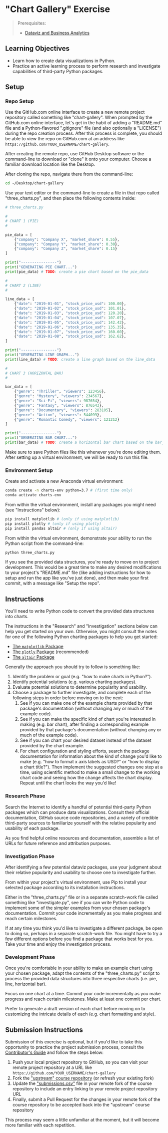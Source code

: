 # "Chart Gallery" Exercise

> Prerequisites:
>   + [Dataviz and Business Analytics](/units/unit-4b.md)


## Learning Objectives

  + Learn how to create data visualizations in Python.
  + Practice an active learning process to perform research and investigate capabilities of third-party Python packages.

## Setup

### Repo Setup

Use the GitHub.com online interface to create a new remote project repository called something like "chart-gallery". When prompted by the GitHub.com online interface, let's get in the habit of adding a "README.md" file and a Python-flavored ".gitignore" file (and also optionally a "LICENSE") during the repo creation process. After this process is complete, you should be able to view the repo on GitHub.com at an address like `https://github.com/YOUR_USERNAME/chart-gallery`.

After creating the remote repo, use GitHub Desktop software or the command-line to download or "clone" it onto your computer. Choose a familiar download location like the Desktop.

After cloning the repo, navigate there from the command-line:

```sh
cd ~/Desktop/chart-gallery
```

Use your text editor or the command-line to create a file in that repo called "three_charts.py", and then place the following contents inside:

```py
# three_charts.py

#
# CHART 1 (PIE)
#

pie_data = [
    {"company": "Company X", "market_share": 0.55},
    {"company": "Company Y", "market_share": 0.30},
    {"company": "Company Z", "market_share": 0.15}
]

print("----------------")
print("GENERATING PIE CHART...")
print(pie_data) # TODO: create a pie chart based on the pie_data

#
# CHART 2 (LINE)
#

line_data = [
    {"date": "2019-01-01", "stock_price_usd": 100.00},
    {"date": "2019-01-02", "stock_price_usd": 101.01},
    {"date": "2019-01-03", "stock_price_usd": 120.20},
    {"date": "2019-01-04", "stock_price_usd": 107.07},
    {"date": "2019-01-05", "stock_price_usd": 142.42},
    {"date": "2019-01-06", "stock_price_usd": 135.35},
    {"date": "2019-01-07", "stock_price_usd": 160.60},
    {"date": "2019-01-08", "stock_price_usd": 162.62},
]

print("----------------")
print("GENERATING LINE GRAPH...")
print(line_data) # TODO: create a line graph based on the line_data

#
# CHART 3 (HORIZONTAL BAR)
#

bar_data = [
    {"genre": "Thriller", "viewers": 123456},
    {"genre": "Mystery", "viewers": 234567},
    {"genre": "Sci-Fi", "viewers": 987654},
    {"genre": "Fantasy", "viewers": 876543},
    {"genre": "Documentary", "viewers": 283105},
    {"genre": "Action", "viewers": 544099},
    {"genre": "Romantic Comedy", "viewers": 121212}
]

print("----------------")
print("GENERATING BAR CHART...")
print(bar_data) # TODO: create a horizontal bar chart based on the bar_data
```

Make sure to save Python files like this whenever you're done editing them. After setting up a virtual environment, we will be ready to run this file.

### Environment Setup

Create and activate a new Anaconda virtual environment:

```sh
conda create -n charts-env python=3.7 # (first time only)
conda activate charts-env
```

From within the virtual environment, install any packages you might need (see "Instructions" below):

```sh
pip install matplotlib # (only if using matplotlib)
pip install plotly # (only if using plotly)
pip install pandas altair # (only if using altair)
```

From within the virtual environment, demonstrate your ability to run the Python script from the command-line:

```sh
python three_charts.py
```

If you see the provided data structures, you're ready to move on to project development. This would be a great time to make any desired modifications to your project's "README.md" file (like adding instructions for how to setup and run the app like you've just done), and then make your first commit, with a message like "Setup the repo".

## Instructions

You'll need to write Python code to convert the provided data structures into charts.

The instructions in the "Research" and "Investigation" sections below can help you get started on your own. Otherwise, you might consult the notes for one of the following Python charting packages to help you get started:

  + [The `matplotlib` Package](/notes/python/packages/matplotlib.md)
  + [The `plotly` Package](/notes/python/packages/plotly.md) (recommended)
  + [The `altair` Package](/notes/python/packages/altair.md)

Generally the approach you should try to follow is something like:

  1. Identify the problem or goal (e.g. "how to make charts in Python?").
  2. Identify potential solutions (e.g. various charting packages).
  3. Evaluate potential solutions to determine popularity and usability.
  4. Choose a package to further investigate, and complete each of the following steps in order before moving on to the next:
     1. See if you can make one of the example charts provided by that package's documentation (without changing any or much of the example code).
     2. See if you can make the specific kind of chart you're interested in making (e.g. bar chart), after finding a corresponding example provided by that package's documentation (without changing any or much of the example code).
     3. See if you can chart your desired dataset instead of the dataset provided by the chart example.
     4. For chart configuration and styling efforts, search the package documentation for information about the kind of change you'd like to make (e.g. "how to format x axis labels as USD?" or "how to display a chart title?"). Then implement the suggested changes one step at a time, using scientific method to make a small change to the working chart code and seeing how the change affects the chart display. Repeat until the chart looks the way you'd like!

### Research Phase

Search the Internet to identify a handful of potential third-party Python packages which can produce data visualizations. Consult their official documentation, GitHub source code repositories, and a variety of credible third-party sources to familiarize yourself with the relative popularity and usability of each package.

As you find helpful online resources and documentation, assemble a list of URLs for future reference and attribution purposes.

### Investigation Phase

After identifying a few potential dataviz packages, use your judgment about their relative popularity and usability to choose one to investigate further.

From within your project's virtual environment, use Pip to install your selected package according to its installation instructions.

Either in the "three_charts.py" file or in a separate scratch-work file called something like "investigate.py", see if you can write Python code to implement some of the simpler examples from your chosen package's documentation. Commit your code incrementally as you make progress and reach certain milestones.

If at any time you think you'd like to investigate a different package, be open to doing so, perhaps in a separate scratch-work file. You might have to try a few different options before you find a package that works best for you. Take your time and enjoy the investigation process.

### Development Phase

Once you're comfortable in your ability to make an example chart using your chosen package,
adapt the contents of the "three_charts.py" script to process the provided data structures into three respective charts (i.e. pie, line, horizontal bar).

Focus on one chart at a time. Commit your code incrementally as you make progress and reach certain milestones. Make at least one commit per chart.

Prefer to generate a draft version of each chart before moving on to customizing the intricate details of each (e.g. chart formatting and style).

## Submission Instructions

Submission of this exercise is optional, but if you'd like to take this opportunity to practice the project submission process, consult the [Contributor's Guide](/CONTRIBUTING.md) and follow the steps below:

  1. Push your local project repository to GitHub, so you can visit your remote project repository at a URL like `https://github.com/YOUR_USERNAME/chart-gallery`
  2. Fork the ["upstream" course repository](https://github.com/prof-rossetti/nyu-info-2335-201905) (or refresh your existing fork)
  3. Update the ["submissions.csv"](submissions.csv) file in your remote fork of the course repository to include an entry linking to your remote project repository URL
  4. Finally, submit a Pull Request for the changes in your remote fork of the course repository to be accepted back into the "upstream" course repository

This process may seem a little unfamiliar at the moment, but it will become more familiar with each repetition.
